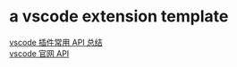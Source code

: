# a vscode extension template

[vscode 插件常用 API 总结](https://www.cnblogs.com/liuxianan/p/vscode-plugin-common-api.html)  
[vscode 官网 API](https://code.visualstudio.com/api/references/vscode-api)
